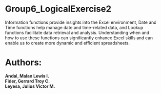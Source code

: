 # Group6_LogicalExercise2
Information functions provide insights into the Excel environment, Date and Time functions help manage date and time-related data, and Lookup functions facilitate data retrieval and analysis. Understanding when and how to use these functions can significantly enhance Excel skills and can enable us to create more dynamic and efficient spreadsheets.

# Authors: 
**Andal, Malan Lewis I.** \
**Fider, Gerrard Troy C.** \
**Leyesa, Julius Victor M.**
